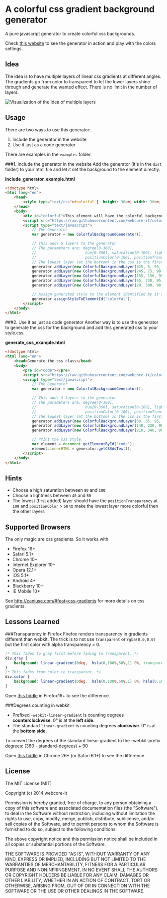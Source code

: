 A colorful css gradient background generator
============================================

A pure javascript generator to create colorful css backgrounds.

Check [this website](http://www.webcore-it.com/colorful-background) to see the generator in action and play with the colors settings.


Idea 
----
The idea is to have multiple layers of linear css gradients at different angles. The gradients go from color to transparent to let the lower layers shine through and generate the wanted effect. There is no limit in the number of layers.


![Visualization of the idea of multiple layers](https://raw.githubusercontent.com/webcore-it/colorful-background-css-generator/master/doc/colorful-background-idea.png "Visualization of the idea of multiple layers")

Usage
-----
There are two ways to use this generator:

1. Include the generator in the website
2. Use it just as a code generator

There are examples in the `examples` folder.

###1. Include the generator in the website
Add the generator (it's in the `dist` folder) to your html file and let it set the background to the element directly.

**include_generator_example.html**
```html
<!doctype html>
<html lang="en">
    <head>
        <style type="text/css">#colorful {  height: 30em; width: 30em; padding: 1em; }</style>
    </head>
    <body>
        <div id="colorful">This element will have the colorful background.</div>
        <script src="https://raw.githubusercontent.com/webcore-it/colorful-background-css-generator/master/dist/colorful-background-css-generator.min.js" type="text/javascript"></script>
        <script type="text/javascript">
            // The Generator
            var generator = new ColorfulBackgroundGenerator();

            // This adds 5 layers to the generator
            // The parameters are: degree[0-360], 
            //                      hue[0-360], saturation[0-100], lightness[0-100], 
            //                      positionColor[0-100], positionTransparency[0-100]
            // The lowest layer (at the bottom) in the css is the first added layer.
            generator.addLayer(new ColorfulBackgroundLayer(325, 5, 95, 55, 100)); // bottom layer
            generator.addLayer(new ColorfulBackgroundLayer(245, 75, 90, 70, 30, 80));
            generator.addLayer(new ColorfulBackgroundLayer(155, 150, 95, 70, 10, 80));
            generator.addLayer(new ColorfulBackgroundLayer(55, 230, 95, 65, 0, 70));
            generator.addLayer(new ColorfulBackgroundLayer(20, 300, 90, 65, 0, 55)); // top layer

            // Assign generated style to the element identified by it's id
            generator.assignStyleToElementId("colorful");
        </script>
    </body>
</html> 
```

###2. Use it as just as code generator
Another way is to use the generator to generate the css for the background and add this generated css to your style.css. 

**generate_css_example.html**
```html
<!doctype html>
<html lang="en">
    <head>Generate the css class</head>
    <body>
        <pre id="code"></pre>
        <script src="https://raw.githubusercontent.com/webcore-it/colorful-background-css-generator/master/dist/colorful-background-css-generator.min.js" type="text/javascript"></script>
        <script type="text/javascript">
            // The Generator
            var generator = new ColorfulBackgroundGenerator();

            // This adds 3 layers to the generator
            // The parameters are: degree[0-360], 
            //                      hue[0-360], saturation[0-100], lightness[0-100], 
            //                      positionColor[0-100], positionTransparency[0-100]
            // The lowest layer (at the bottom) in the css is the first added layer.
            generator.addLayer(new ColorfulBackgroundLayer(50, 35, 95, 45, 100)); // bottom layer
            generator.addLayer(new ColorfulBackgroundLayer(140, 220, 90, 70, 30, 80));
            generator.addLayer(new ColorfulBackgroundLayer(210, 340, 90, 65, 10, 55)); // top layer

            // Print the css style.
            var element = document.getElementById("code");
            element.innerHTML = generator.getCSSAsText();
        </script>
    </body>
</html>
```


Hints
-----
* Choose a high saturation between `80` and `100` 
* Choose a lightness between `40` and `60`
* The lowest (first added) layer should have the `positionTransparency` at `100` and `positionColor` > `50` to make the lowest layer more colorful then the other layers

Supported Browsers
------------------
The only magic are css gradients. So it works with
* Firefox 16+
* Safari 5.1+
* Chrome 10+
* Internet Explorer 10+
* Opera 12.1+
* iOS 5.1+
* Android 4+
* Blackberry 10+
* IE Mobile 10+

See http://caniuse.com/#feat=css-gradients for more details on css gradients.

Lessons Learned
--------------
###Transparency in Firefox
Firefox renders transparency in gradients different than webkit. The trick is to not use `transparent` or `rgba(0,0,0,0)` but the first color with alpha transparency = 0. 
```css
/* This fades to gray first before fading to transparent. */
div.gray {
    background: linear-gradient(0deg,  hsla(0,100%,50%,1) 0%, transparent 100%);
}
/* This fades from color to transparent. */
div.color {
    background: linear-gradient(0deg,  hsla(0,100%,50%,1) 0%, hsla(0,100%,50%,0) 100%);
}
```
Open [this fiddle](http://jsfiddle.net/WebCore_IT/v1gnw2wc/) in Firefox16+ to see the difference.


###Degrees counting in webkit
* Prefixed `-webkit-linear-gradient` is counting degrees **counterclockwise**. 0° is at the **left side**.
* The standard `linear-gradient` is counting degrees **clockwise**. 0° is at the **bottom side**.

To convert the degrees of the standard linear-gradient to the -webkit-prefix degrees: (360 - standard-degrees) + 90

Open [this fiddle](http://jsfiddle.net/WebCore_IT/666datts/) in Chrome 26+ (or Safari 6.1+) to see the difference.


License
-----
The MIT License (MIT)

Copyright (c) 2014 webcore-it

Permission is hereby granted, free of charge, to any person obtaining a copy
of this software and associated documentation files (the "Software"), to deal
in the Software without restriction, including without limitation the rights
to use, copy, modify, merge, publish, distribute, sublicense, and/or sell
copies of the Software, and to permit persons to whom the Software is
furnished to do so, subject to the following conditions:

The above copyright notice and this permission notice shall be included in all
copies or substantial portions of the Software.

THE SOFTWARE IS PROVIDED "AS IS", WITHOUT WARRANTY OF ANY KIND, EXPRESS OR
IMPLIED, INCLUDING BUT NOT LIMITED TO THE WARRANTIES OF MERCHANTABILITY,
FITNESS FOR A PARTICULAR PURPOSE AND NONINFRINGEMENT. IN NO EVENT SHALL THE
AUTHORS OR COPYRIGHT HOLDERS BE LIABLE FOR ANY CLAIM, DAMAGES OR OTHER
LIABILITY, WHETHER IN AN ACTION OF CONTRACT, TORT OR OTHERWISE, ARISING FROM,
OUT OF OR IN CONNECTION WITH THE SOFTWARE OR THE USE OR OTHER DEALINGS IN THE
SOFTWARE.
